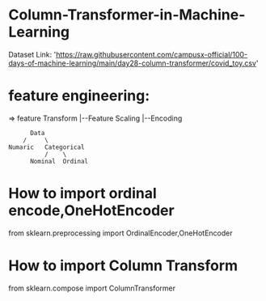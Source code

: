 # Column-Transformer-in-Machine-Learning

Dataset Link: 'https://raw.githubusercontent.com/campusx-official/100-days-of-machine-learning/main/day28-column-transformer/covid_toy.csv'

# feature engineering:






  => feature Transform
          |--Feature Scaling
          |--Encoding

          Data
        /     \
    Numaric   Categorical
              /    \
          Nominal  Ordinal




# How to import ordinal encode,OneHotEncoder
from sklearn.preprocessing import OrdinalEncoder,OneHotEncoder


# How to import Column Transform
from sklearn.compose import ColumnTransformer
